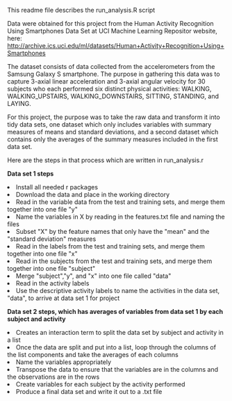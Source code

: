This readme file describes the run_analysis.R script

Data were obtained for this project from the Human Activity Recognition Using Smartphones Data Set at UCI Machine Learning Repositor website, here: http://archive.ics.uci.edu/ml/datasets/Human+Activity+Recognition+Using+Smartphones

The dataset consists of data collected from the accelerometers from the Samsung Galaxy S smartphone. The purpose in gathering this data was to capture 3-axial linear acceleration and 3-axial angular velocity for 30 subjects who each performed six distinct physical activities: WALKING, WALKING_UPSTAIRS, WALKING_DOWNSTAIRS, SITTING, STANDING, and LAYING.

For this project, the purpose was to take the raw data and transform it into tidy data sets, one dataset which only includes variables with summary measures of means and standard deviations, and a second dataset which contains only the averages of the summary measures included in the first data set. 

Here are the steps in that process which are written in run_analysis.r

<b>Data set 1 steps </b> <br>
<li>
Install all needed r packages
<li>Download the data and place in the working directory</li>
<li>Read in the variable data from the test and training sets, and merge them together into one file "y"</li>
<li>Name the variables in X by reading in the features.txt file and naming the files</li>
<li>Subset "X" by the feature names that only have the "mean" and the "standard deviation" measures</li>
<li>Read in the labels from the test and training sets, and merge them together into one file "x"</li>
<li>Read in the subjects from the test and training sets, and merge them together into one file "subject"</li>
<li>Merge "subject","y", and "x" into one file called "data"</li>
<li>Read in the activity labels</li>
<li>Use the descriptive activity labels to name the activities in the data set, "data", to arrive at data set 1 for project</li>

<b>Data set 2 steps, which has averages of variables from data set 1 by each subject and activity</b> <br>
<li>Creates an interaction term to split the data set by subject and activity in a list</li>
<li>Once the data are split and put into a list, loop through the columns of the list components and take the averages of each columns</li>
<li>Name the variables appropriately</li> 
<li>Transpose the data to ensure that the variables are in the columns and the observations are in the rows</li>
<li>Create variables for each subject by the activity performed</li>
<li>Produce a final data set and write it out to a .txt file</li>
 
